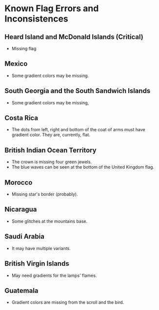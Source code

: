 # Known Flag Errors and Inconsistences

## Heard Island and McDonald Islands (Critical)

- Missing flag

## Mexico

- Some gradient colors may be missing.

## South Georgia and the South Sandwich Islands

- Some gradient colors may be missing,

## Costa Rica

- The dots from left, right and bottom of the coat of arms must have gradient color. They are, currently, flat.

## British Indian Ocean Territory

- The crown is missing four green jewels.
- The blue waves can be seen at the bottom of the United Kingdom flag.

## Morocco

- Missing star's border (probably).

## Nicaragua

- Some glitches at the mountains base.

## Saudi Arabia

- It may have multiple variants.

## British Virgin Islands

- May need gradients for the lamps' flames.

## Guatemala

- Gradient colors are missing from the scroll and the bird.